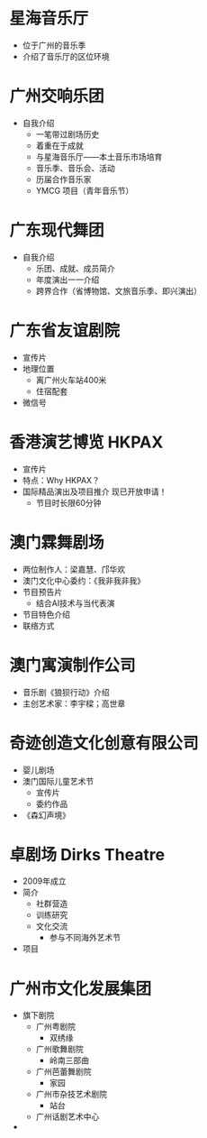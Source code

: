 # 星海音乐厅

- 位于广州的音乐季
- 介绍了音乐厅的区位环境

# 广州交响乐团

- 自我介绍
	- 一笔带过剧场历史
	- 着重在于成就
	- 与星海音乐厅——本土音乐市场培育
	- 音乐季、音乐会、活动
	- 历届合作音乐家
	- YMCG 项目（青年音乐节）

# 广东现代舞团

- 自我介绍
	- 乐团、成就、成员简介
	- 年度演出一一介绍
	- 跨界合作（省博物馆、文旅音乐季、即兴演出）

# 广东省友谊剧院

- 宣传片
- 地理位置
	- 离广州火车站400米
	- 住宿配套
- 微信号

# 香港演艺博览 HKPAX

- 宣传片
- 特点：Why HKPAX？
- 国际精品演出及项目推介 现已开放申请！
	- 节目时长限60分钟

# 澳门霖舞剧场

- 两位制作人：梁嘉慧、邝华欢
- 澳门文化中心委约：《我非我非我》
- 节目预告片
	- 结合AI技术与当代表演
- 节目特色介绍
- 联络方式

# 澳门寓演制作公司

- 音乐剧《狼狈行动》介绍
- 主创艺术家：李宇樑；高世章

# 奇迹创造文化创意有限公司

- 婴儿剧场
- 澳门国际儿童艺术节
	- 宣传片
	- 委约作品
- 《森幻声境》

# 卓剧场 Dirks Theatre

- 2009年成立
- 简介
	- 社群营造
	- 训练研究
	- 文化交流
		- 参与不同海外艺术节
- 项目

# 广州市文化发展集团

- 旗下剧院
	- 广州粤剧院
		- 双绣缘
	- 广州歌舞剧院
		- 岭南三部曲
	- 广州芭蕾舞剧院
		- 家园
	-  广州市杂技艺术剧院
		- 站台
	- 广州话剧艺术中心
- 


